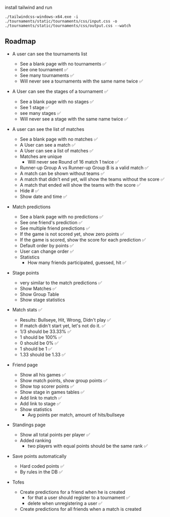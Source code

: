 install tailwind and run

```
./tailwindcss-windows-x64.exe -i ./tournaments/static/tournaments/css/input.css -o ./tournaments/static/tournaments/css/output.css --watch
```


## Roadmap
- A user can see the tournaments list
  - See a blank page with no tournaments ✅
  - See one tournament ✅
  - See many tournaments ✅
  - Will never see a tournaments with the same name twice ✅


- A User can see the stages of a tournament ✅
  - See a blank page with no stages ✅
  - See 1 stage ✅
  - see many stages ✅
  - Will never see a stage with the same name twice ✅


- A user can see the list of matches
  - See a blank page with no matches ✅
  - A User can see a match ✅
  - A User can see a list of matches ✅
  - Matches are unique 
    -  Will never see Round of 16 match 1 twice ✅
  - Runner-up Group A vs Runner-up Group B is a valid match ✅
  - A match can be shown without teams ✅
  - A match that didn't end yet, will show the teams without the score ✅
  - A match that ended will show the teams with the score ✅
  - Hide # ✅
  - Show date and time ✅

  
- Match predictions
  - See a blank page with no predictions ✅
  - See one friend's prediction ✅
  - See multiple friend predictions ✅
  - If the game is not scored yet, show zero points ✅
  - If the game is scored, show the score for each prediction ✅
  - Default order by points ✅
  - User can change order ✅
  - Statistics
    - How many friends participated, guessed, hit ✅



- Stage points
  - very similar to the match predictions ✅
  - Show Matches ✅
  - Show Group Table 
  - Show stage statistics


- Match stats ✅
  - Results: Bullseye, Hit, Wrong, Didn't play ✅
  - If match didn't start yet, let's not do it. ✅
  - 1/3 should be 33.33% ✅
  - 1 should be 100% ✅
  - 0 should be 0% ✅
  - 1 should be 1 ✅
  - 1.33 should be 1.33 ✅


- Friend page
  - Show all his games ✅
  - Show match points, show group points ✅
  - Show top scorer points ✅
  - Show stage in games tables ✅
  - Add link to match ✅
  - Add link to stage ✅
  - Show statistics
    - Avg points per match, amount of hits/bullseye


- Standings page
  - Show all total points per player ✅
  - Added ranking
    - two players with equal points should be the same rank ✅

- Save points automatically
  - Hard coded points ✅
  - By rules in the DB ✅

- Tofes
  - Create predictions for a friend when he is created
    - for that a user should register to a tournament ✅
    - delete when unregistering a user ✅
  - Create predictions for all friends when a match is created



